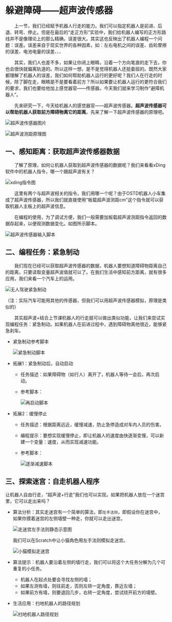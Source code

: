 # 躲避障碍——超声波传感器

&emsp;&emsp;上一节，我们已经赋予机器人行走的能力。我们可以指定机器人是前进、后退、转弯、停止。但是在最后的“走正方形”实验中，我们给机器人编写的正方形路线并不是像理论上的那么精确，误差很大。其实这也反映出了机器人编程一个问题：误差。误差来自于现实世界的各种因素，如：左右电机之间的误差、齿轮摩擦的误差、电池电量的误差、、、

&emsp;&emsp;其实，我们人也差不多，如果让你闭上眼睛，沿着一个方向笔直的走下去，你也会很快就偏离轨道的。所以这样一想，是不是觉得机器人还挺委屈的。既然大家都理解了机器人的误差，我们如何帮助机器人运行的更好呢？我们人在行走的时候，除了脚在走，眼睛是不是要看着前方？所以如果要让机器人运行的更符合我们的要求，我们也要给他加上感觉器官——传感器。今天我们就来学习制作“避障机器人”。

&emsp;&emsp;先来研究一下，今天给机器人的感觉器官——超声波传感器。**超声波传感器可以帮助机器人获取前方障碍物离它的距离**。先来了解一下超声波传感器的原理吧。

![超声波传感器图片](https://gitee.com/wansq0211/markdownImg/raw/master/img/20210325104323.png)

![超声波测距原理图](https://gitee.com/wansq0211/markdownImg/raw/master/img/20210325123233.png)

## 一、感知距离：获取超声波传感器数据
&emsp;&emsp;了解了原理，如何让机器人获取到超声波传感器的数据呢？我们来看看xDing软件中的机器人指令，哪一个跟超声波有关？

![xding指令图](https://gitee.com/wansq0211/markdownImg/raw/master/img/20210325123543.png)

&emsp;&emsp;这里有两个与超声波相关的指令，我们用哪一个呢？由于OSTD机器人小车集成了超声波传感器，所以我们就直接使用“板载超声波测距cm”这个指令就可以获取机器人主板上的超声波信息。

&emsp;&emsp;在编程的使用，为了调试方便，我们一般需要加板载超声波测距指令返回的数据存起来，以便观测数据变化。如图所示脚本。

![超声波传感器输入脚本](https://gitee.com/wansq0211/markdownImg/raw/master/img/20210325124318.png)

## 二、编程任务：紧急制动

&emsp;&emsp;我们现在已经可以获取超声波传感器的数据，机器人要想知道障碍物距离自己的距离，只要读取变量超声波值就可以了。在我们生活中感知前方距离，就有很多应用，我们来看一个汽车上的运用。

![无人驾驶紧急制动](https://gitee.com/wansq0211/markdownImg/raw/master/img/20210325124434.png)

（注：实际汽车可能用其他的传感器，但我们可以用超声波传感器模拟，原理是类似的）

&emsp;&emsp;其实超声波+结合上节课机器人的行走就可以做出类似功能，让我们来尝试实现编程任务：紧急制动。如果机器人在前进过程中，遇到障碍物离他很近，能够紧急刹车。

* 紧急制动参考脚本

  ![紧急制动脚本](https://gitee.com/wansq0211/markdownImg/raw/master/img/20210325150705.png)



* 拓展1：紧急制动后，自动启动

  * 任务描述：如果障碍物（如行人）离开了，机器人等待一会后，再次启动。

  * 参考脚本：

    ![再启动脚本](https://gitee.com/wansq0211/markdownImg/raw/master/img/20210325151137.png)

    

* 拓展2：缓慢停止

  * 任务描述：根据距离远近，缓慢减速，防止急停造成对车内人员的伤害。

  * 编程提示：要想实现缓慢停止，即让机器人的速度由快逐渐变慢，可以新建一个变量：速度，从而实现减速功能。

  * 参考脚本：

    ![逐渐减速脚本](https://gitee.com/wansq0211/markdownImg/raw/master/img/20210325152407.png)


## 三、探索迷宫：自走机器人程序
让机器人自由行走，“超声波+行走”我们也可以实现。如果把机器人放在一个迷宫里，它可以走出来吗？

* 算法分析：其实走迷宫有一个简单的算法，即`左手法则`，即假设你在迷宫中，如果你摸着迷宫的左侧墙壁一种走，你就可以走出迷宫。

  ![走迷宫左手法则静态示意图](https://gitee.com/wansq0211/markdownImg/raw/master/img/20210330085830.png)

  我们可以在Scratch中让小猫角色用左手法则模拟走迷宫。

  ![小猫模拟走迷宫](https://gitee.com/wansq0211/markdownImg/raw/master/img/20210330085051.gif)

* 算法提示：机器人要沿着左侧的墙行走，我们可以将这个大任务分解为几个可重复的小任务。

  * 机器人在起点处要会寻找左侧的墙；
  * 如果左测有墙，则往前走，否则左转一定角度，靠近左墙；
  * 如果前方有墙，则要退回几步，右转一定角度，尝试绕开前方的墙壁。

* 生活应用：扫地机器人的路径规划

  ![扫地机器人路径规划](https://gitee.com/wansq0211/markdownImg/raw/master/img/20210330090453.png)









